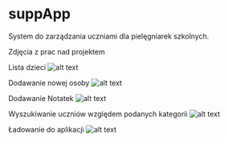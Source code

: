 suppApp
====================================

System do zarządzania uczniami dla pielęgniarek szkolnych.


Zdjęcia z prac nad projektem

Lista dzieci
![alt text](http://i.imgur.com/RYYvNzC.png)

Dodawanie nowej osoby
![alt text](http://i.imgur.com/5Bzh55q.png)

Dodawanie Notatek
![alt text](http://i.imgur.com/1bGtqg5.png)

Wyszukiwanie uczniów względem podanych kategorii
![alt text](http://i.imgur.com/4R3cDOE.png)

Ładowanie do aplikacji
![alt text](http://i.imgur.com/xXlJgMX.png)
